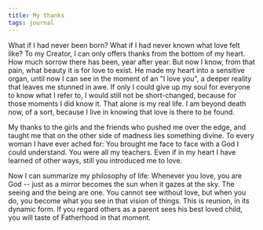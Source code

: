 ```yaml
---
title: My thanks
tags: journal
---
```


What if I had never been born?  What if I had never known what love felt
like?  To my Creator, I can only offers thanks from the bottom of my
heart.  How much sorrow there has been, year after year.  But now I
know, from that pain, what beauty it is for love to exist.  He made my
heart into a sensitive organ, until now I can see in the moment of an "I
love you", a deeper reality that leaves me stunned in awe.  If only I
could give up my soul for everyone to know what I refer to, I would
still not be short-changed, because for those moments I did know it.
That alone is my real life.  I am beyond death now, of a sort, because I
live in knowing that love is there to be found.

My thanks to the girls and the friends who pushed me over the edge, and
taught me that on the other side of madness lies something divine.  To
every woman I have ever ached for: You brought me face to face with a
God I could understand.  You were all my teachers.  Even if in my heart
I have learned of other ways, still you introduced me to love.

Now I can summarize my philosophy of life: Whenever you love, you are
God -- just as a mirror becomes the sun when it gazes at the sky.  The
seeing and the being are one.  You cannot see without love, but when you
do, you become what you see in that vision of things.  This is reunion,
in its dynamic form.  If you regard others as a parent sees his best
loved child, you will taste of Fatherhood in that moment.



